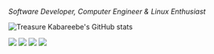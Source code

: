 _Software Developer, Computer Engineer & Linux Enthusiast_

<img src="https://github-readme-stats.vercel.app/api?username=trekab&count_private=true&show_icons=true&hide_rank=true&hide_border=true&layout=compact" alt="Treasure Kabareebe's GitHub stats">

<a href="https://trekab.github.io/portfolio/" alt="portfolio link" target="_blank"><img src="https://img.shields.io/badge/%20%20-portfolio-3399ff?style=for-the-badge&logo=portfolio&logoColor=white&logoWidth=30" /></a>
<a href="https://twitter.com/TKabareebe" alt="twitter link" target="_blank"><img src="https://img.shields.io/badge/%20%20-twitter-3399ff?style=for-the-badge&logo=twitter&logoColor=white&logoWidth=30" /></a>
<a href="https://www.linkedin.com/in/treasure-kabareebe/" alt="linkedin link" target="_blank"><img src="https://img.shields.io/badge/linkedin-3399ff.svg?&style=for-the-badge&logo=linkedin&logoColor=white" /></a>
<a href="https://angel.co/u/trekab" alt="angellist link" target="_blank"><img src="https://img.shields.io/badge/%20%20-angellist-3399ff?style=for-the-badge&logo=portfolio&logoColor=white&logoWidth=30" /></a>
